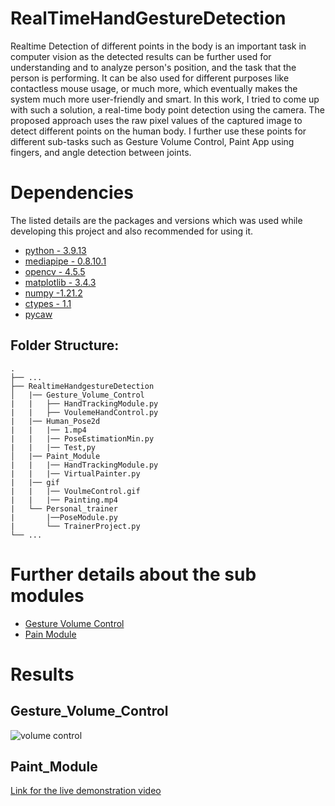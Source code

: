 # RealTimeHandGestureDetection

Realtime Detection of different points in the body is an important task in computer vision as the detected results can be further used for understanding and to analyze person's position, and the task that the person is performing. It can be also used for different purposes like contactless mouse usage, or much more, which eventually makes the system much more user-friendly and smart. In this work, I tried to come up with such a solution, a real-time body point detection using the camera. The proposed approach uses the raw pixel values of the captured image to detect different points on the human body. I further use these points for different sub-tasks such as Gesture Volume Control, Paint App using fingers, and angle detection between joints.

# Dependencies
The listed details are the packages and versions which was used while developing this project and also recommended for using it.
* [python - 3.9.13 ](https://www.python.org/downloads/release/python-3913/)
* [mediapipe - 0.8.10.1](https://pypi.org/project/mediapipe/)
* [opencv - 4.5.5](https://opencv.org/opencv-4-5-5/)
* [matplotlib - 3.4.3](https://matplotlib.org/3.4.3/contents.html)
* [numpy -1.21.2](https://numpy.org/doc/stable/release/1.21.2-notes.html)
* [ctypes - 1.1](https://pypi.org/project/ctypes/)
* [pycaw](https://pypi.org/project/pycaw/)

## Folder Structure:
    .
    ├── ...
    ├── RealtimeHandgestureDetection
    │   |── Gesture_Volume_Control   
    |   |   ├── HandTrackingModule.py
    |   |   ├── VoulemeHandControl.py
    |   |── Human_Pose2d
    |   |   |── 1.mp4
    |   |   |── PoseEstimationMin.py
    |   |   |── Test,py
    │   |── Paint_Module
    |   |   |── HandTrackingModule.py
    |   |   |── VirtualPainter.py
    |   |── gif
    |   |   |── VoulmeControl.gif
    |   |   |── Painting.mp4
    |   └── Personal_trainer
    |       |──PoseModule.py
    |       └── TrainerProject.py
    └── ...

# Further details about the sub modules
* [Gesture Volume Control](https://github.com/SubramanyaGurumurthy/RealTimeHandgestureDetection/blob/main/Gesture_Volume_Control/README.md)
* [Pain Module](https://github.com/SubramanyaGurumurthy/RealTimeHandgestureDetection/blob/main/Paint_Module/README.md)

# Results
## Gesture_Volume_Control
![volume control](https://github.com/SubramanyaGurumurthy/RealTimeHandgestureDetection/blob/main/gif/Volume_control.gif)

## Paint_Module
[Link for the live demonstration video](https://youtu.be/u2zQ_nwl4WA)
